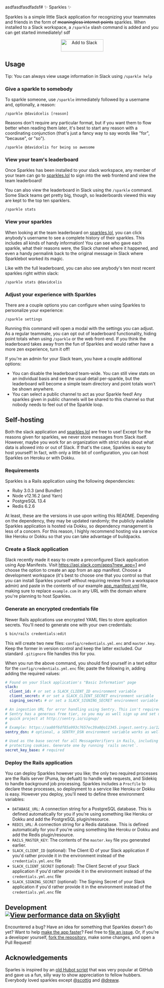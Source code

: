 asdfasdfasdfadsf# ✨ Sparkles ✨

Sparkles is a simple little Slack application for recognizing your teammates and friends in the form of ~~meaningless internet points~~ sparkles. When installed to a Slack workspace, a `/sparkle` slash command is added and you can get started immediately!
sdf
<p align="center">
  <a href="https://slack.com/oauth/v2/authorize?client_id=2647606822032.2647619142080&scope=channels:join,channels:read,commands,groups:read,reactions:read,team:read,users:read,chat:write&user_scope=openid">
    <img alt="Add to Slack" height="40" width="139" src="https://platform.slack-edge.com/img/add_to_slack.png" srcSet="https://platform.slack-edge.com/img/add_to_slack.png 1x, https://platform.slack-edge.com/img/add_to_slack@2x.png 2x"/>
  </a>
</p>

## Usage

Tip: You can always view usage information in Slack using `/sparkle help`

### Give a sparkle to somebody

To sparkle someone, use `/sparkle` immediately followed by a username and, optionally, a reason:

`/sparkle @davidcelis [reason]`

Reasons don't require any particular format, but if you want them to flow better when reading them later, it's best to start any reason with a coordinating conjunction (that's just a fancy way to say words like "for",  "because", or "so").

`/sparkle @davidcelis for being so awesome`

### View your team's leaderboard

Once Sparkles has been installed to your slack workspace, any member of your team can go to [sparkles.lol](https://sparkles.lol) to sign into the web frontend and view the team leaderboard!

You can also view the leaderboard in Slack using the `/sparkle` command. Some Slack teams get pretty big, though, so leaderboards viewed this way are kept to the top ten sparklers.

`/sparkle stats`

### View your sparkles

When looking at the team leaderboard on [sparkles.lol](https://sparkles.lol), you can click anybody's username to see a complete history of their sparkles. This includes all kinds of handy information! You can see who gave each sparkle, what their reasons were, the Slack channel where it happened, and even a handy permalink back to the original message in Slack where Sparklebot worked its magic.

Like with the full leaderboard, you can also see anybody's ten most recent sparkles right within slack:

`/sparkle stats @davidcelis`

### Adjust your experience with Sparkles

There are a couple options you can configure when using Sparkles to personalize your experience:

`/sparkle settings`

Running this command will open a modal with the settings you can adjust. As a regular teammate, you can opt out of leaderboard functionality, hiding point totals when using `/sparkle` or the web front-end. If you think the leaderboard takes away from the fun of Sparkles and would rather have a more zen experience, turn it off!

If you're an admin for your Slack team, you have a couple additional options:

* You can disable the leaderboard team-wide. You can still view stats on an individual basis and see the usual detail per-sparkle, but the leaderboard will become a simple team directory and point totals won't be shown anywhere.
* You can select a public channel to act as your Sparkle feed! Any sparkles given in public channels will be shared to this channel so that nobody needs to feel out of the Sparkle loop.

## Self-hosting

Both the slack application and [sparkles.lol](https://sparkles.lol) are free to use! Except for the reasons given for sparkles, we never store messages from Slack itself. However, maybe you work for an organization with strict rules about what data is allowed into or out of Slack. If that's the case, Sparkles is easy to host yourself! In fact, with only a little bit of configuration, you can host Sparkles on Heroku or with Dokku.

### Requirements

Sparkles is a Rails application using the following dependencies:

* Ruby 3.0.3 (and Bundler)
* Node v12.16.2 (and Yarn)
* PostgreSQL 13.4
* Redis 6.2.6

At least, these are the versions in use upon writing this README. Depending on the dependency, they may be updated randomly; the publicly available Sparkles application is hosted via Dokku, so dependency management is less of a concern. For this reason, I highly recommend hosting via a service like Heroku or Dokku so that you can take advantage of buildpacks.

### Create a Slack application

Slack recently made it easy to create a preconfigured Slack application using App Manifests. Visit https://api.slack.com/apps?new_app=1 and choose the option to create an app from an app manifest. Choose a development workspace (it's best to choose one that you control so that you can install Sparkles yourself without requiring review from a workspace admin) and paste in the contents of our example [app_manifest.yml](config/app_manifest.example.yml) file, making sure to replace `example.com` in any URL with the domain where you're planning to host Sparkles.

### Generate an encrypted credentials file

Newer Rails applications use encrypted YAML files to store application secrets. You'll need to generate one with your own credentials:

```sh
$ bin/rails credentials:edit
```

This will create two new files: `config/credentials.yml.enc` and `master.key`. Keep the former in version control and keep the latter excluded. Our standard `.gitignore` file handles this for you.

When you run the above command, you should find yourself in a text editor for the `config/credentials.yml.enc` file; paste the following in, adding adding the required values:

```yaml
# Found on your Slack application's "Basic Information" page
slack:
  client_id: # or set a SLACK_CLIENT_ID environment variable
  client_secret: # or set a SLACK_CLIENT_SECRET environment variable
  signing_secret: # or set a SLACK_SIGNING_SECRET environment variable

# An ingestion URL for error handling using Sentry. This isn't required, but
# Sentry has a generous free tier, so you may as well sign up and set up a
# quick project at http://sentry.io/signup/
#
# Example: https://aa80f6df85a993c7657ec39a0@o12345.ingest.sentry.io/1234567
sentry_dsn: # optional, a SENTRY_DSN environment variable works as well

# Used as the base secret for all MessageVerifiers in Rails, including the one
# protecting cookies. Generate one by running `rails secret`.
secret_key_base: # required
```

### Deploy the Rails application

You can deploy Sparkles however you like; the only two required processes are the Rails server (Puma, by defualt) to handle web requests, and Sidekiq to handle background job processing. Sparkles includes a `Procfile` to declare these processes, so deployment to a service like Heroku or Dokku is easy. However you deploy, you'll need to define three environment variables:

* `DATABASE_URL`: A connection string for a PostgreSQL database. This is defined automatically for you if you're using something like Heroku or Dokku and add the PostgreSQL plugin/resource.
* `REDIS_URL`: A connection string for a Redis database. This is defined automatically for you if you're using something like Heroku or Dokku and add the Redis plugin/resource.
* `RAILS_MASTER_KEY`: The contents of the `master.key` file you generated earlier.
* `SLACK_CLIENT_ID` (optional): The Client ID of your Slack application if you'd rather provide it in the environment instead of the `credentials.yml.enc` file
* `SLACK_CLIENT_SECRET` (optional): The Client Secret of your Slack application if you'd rather provide it in the environment instead of the `credentials.yml.enc` file
* `SLACK_SIGNING_SECRET` (optional): The Signing Secret of your Slack application if you'd rather provide it in the environment instead of the `credentials.yml.enc` file

## Development [![View performance data on Skylight](https://badges.skylight.io/status/wrjfnvXfyKpB.svg)](https://oss.skylight.io/app/applications/wrjfnvXfyKpB)

Encountered a bug? Have an idea for something that Sparkles doesn't do yet? Want to help [make the app faster](https://oss.skylight.io/app/applications/wrjfnvXfyKpB)? Feel free to [file an issue](https://github.com/davidcelis/sparkles/issues/new). Or, if you're a developer yourself, [fork the repository](https://github.com/davidcelis/sparkles/fork), make some changes, and open a Pull Request!


## Acknowledgements

Sparles is inspired by an [old Hubot script](https://github.com/pmn/sparkles/blob/master/scripts/sparkles.coffee) that was very popular at GitHub and gave us a fun, silly way to show appreciation to fellow hubbers. Everybody loved sparkles except [@scottjg](https://github.com/scottjg) and [@dreww](https://github.com/dreww).

